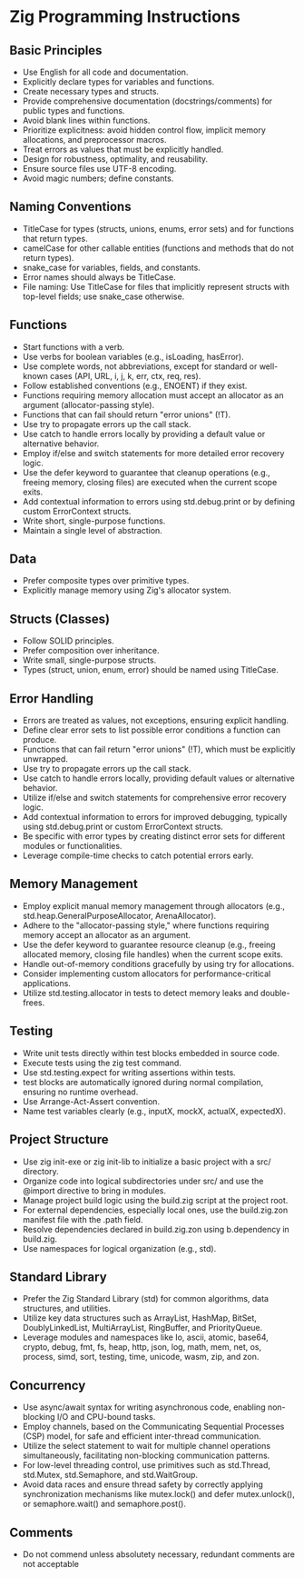 # Zig Programming Instructions

## Basic Principles
- Use English for all code and documentation.
- Explicitly declare types for variables and functions.
- Create necessary types and structs.
- Provide comprehensive documentation (docstrings/comments) for public types and functions.
- Avoid blank lines within functions.
- Prioritize explicitness: avoid hidden control flow, implicit memory allocations, and preprocessor macros.
- Treat errors as values that must be explicitly handled.
- Design for robustness, optimality, and reusability.
- Ensure source files use UTF-8 encoding.
- Avoid magic numbers; define constants.

## Naming Conventions
- TitleCase for types (structs, unions, enums, error sets) and for functions that return types.
- camelCase for other callable entities (functions and methods that do not return types).
- snake_case for variables, fields, and constants.
- Error names should always be TitleCase.
- File naming: Use TitleCase for files that implicitly represent structs with top-level fields; use snake_case otherwise.

## Functions
- Start functions with a verb.
- Use verbs for boolean variables (e.g., isLoading, hasError).
- Use complete words, not abbreviations, except for standard or well-known cases (API, URL, i, j, k, err, ctx, req, res).
- Follow established conventions (e.g., ENOENT) if they exist.
- Functions requiring memory allocation must accept an allocator as an argument (allocator-passing style).
- Functions that can fail should return "error unions" (!T).
- Use try to propagate errors up the call stack.
- Use catch to handle errors locally by providing a default value or alternative behavior.
- Employ if/else and switch statements for more detailed error recovery logic.
- Use the defer keyword to guarantee that cleanup operations (e.g., freeing memory, closing files) are executed when the current scope exits.
- Add contextual information to errors using std.debug.print or by defining custom ErrorContext structs.
- Write short, single-purpose functions.
- Maintain a single level of abstraction.

## Data
- Prefer composite types over primitive types.
- Explicitly manage memory using Zig's allocator system.

## Structs (Classes)
- Follow SOLID principles.
- Prefer composition over inheritance.
- Write small, single-purpose structs.
- Types (struct, union, enum, error) should be named using TitleCase.

## Error Handling
- Errors are treated as values, not exceptions, ensuring explicit handling.
- Define clear error sets to list possible error conditions a function can produce.
- Functions that can fail return "error unions" (!T), which must be explicitly unwrapped.
- Use try to propagate errors up the call stack.
- Use catch to handle errors locally, providing default values or alternative behavior.
- Utilize if/else and switch statements for comprehensive error recovery logic.
- Add contextual information to errors for improved debugging, typically using std.debug.print or custom ErrorContext structs.
- Be specific with error types by creating distinct error sets for different modules or functionalities.
- Leverage compile-time checks to catch potential errors early.

## Memory Management
- Employ explicit manual memory management through allocators (e.g., std.heap.GeneralPurposeAllocator, ArenaAllocator).
- Adhere to the "allocator-passing style," where functions requiring memory accept an allocator as an argument.
- Use the defer keyword to guarantee resource cleanup (e.g., freeing allocated memory, closing file handles) when the current scope exits.
- Handle out-of-memory conditions gracefully by using try for allocations.
- Consider implementing custom allocators for performance-critical applications.
- Utilize std.testing.allocator in tests to detect memory leaks and double-frees.

## Testing
- Write unit tests directly within test blocks embedded in source code.
- Execute tests using the zig test command.
- Use std.testing.expect for writing assertions within tests.
- test blocks are automatically ignored during normal compilation, ensuring no runtime overhead.
- Use Arrange-Act-Assert convention.
- Name test variables clearly (e.g., inputX, mockX, actualX, expectedX).

## Project Structure
- Use zig init-exe or zig init-lib to initialize a basic project with a src/ directory.
- Organize code into logical subdirectories under src/ and use the @import directive to bring in modules.
- Manage project build logic using the build.zig script at the project root.
- For external dependencies, especially local ones, use the build.zig.zon manifest file with the .path field.
- Resolve dependencies declared in build.zig.zon using b.dependency in build.zig.
- Use namespaces for logical organization (e.g., std).

## Standard Library
- Prefer the Zig Standard Library (std) for common algorithms, data structures, and utilities.
- Utilize key data structures such as ArrayList, HashMap, BitSet, DoublyLinkedList, MultiArrayList, RingBuffer, and PriorityQueue.
- Leverage modules and namespaces like Io, ascii, atomic, base64, crypto, debug, fmt, fs, heap, http, json, log, math, mem, net, os, process, simd, sort, testing, time, unicode, wasm, zip, and zon.

## Concurrency
- Use async/await syntax for writing asynchronous code, enabling non-blocking I/O and CPU-bound tasks.
- Employ channels, based on the Communicating Sequential Processes (CSP) model, for safe and efficient inter-thread communication.
- Utilize the select statement to wait for multiple channel operations simultaneously, facilitating non-blocking communication patterns.
- For low-level threading control, use primitives such as std.Thread, std.Mutex, std.Semaphore, and std.WaitGroup.
- Avoid data races and ensure thread safety by correctly applying synchronization mechanisms like mutex.lock() and defer mutex.unlock(), or semaphore.wait() and semaphore.post().

## Comments
- Do not commend unless absolutety necessary, redundant comments are not acceptable